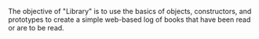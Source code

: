 The objective of "Library" is to use the basics of objects, constructors, and prototypes to create a simple web-based log of books that have been read or are to be read.